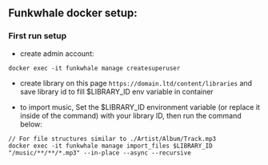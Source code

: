 ## Funkwhale docker setup:

### First run setup

- create admin account:

```
docker exec -it funkwhale manage createsuperuser
```

- create library on this page `https://domain.ltd/content/libraries` and save library id to fill $LIBRARY_ID env variable in container


- to import music, Set the $LIBRARY_ID environment variable (or replace it inside of the command) with your library ID, then run the command below:

```
// For file structures similar to ./Artist/Album/Track.mp3
docker exec -it funkwhale manage import_files $LIBRARY_ID "/music/**/**/*.mp3" --in-place --async --recursive
```
